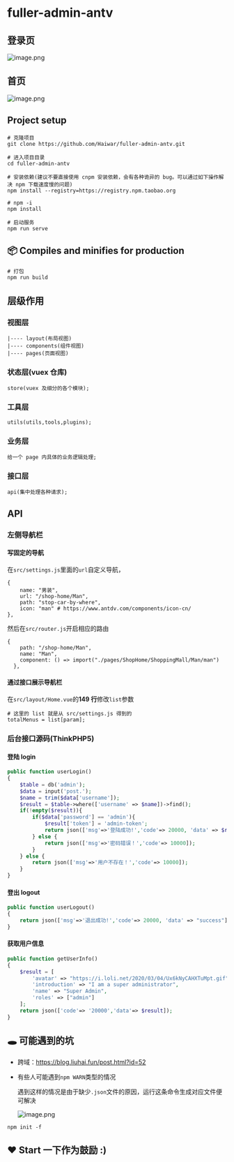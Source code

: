 # fuller-admin-antv

## 登录页

![image.png](https://i.loli.net/2019/12/23/1FRk2cfQxlzwTyp.png)

## 首页

![image.png](https://i.loli.net/2019/12/23/JTYVLaIbFnh1cGf.png)

## Project setup

```
# 克隆项目
git clone https://github.com/Haiwar/fuller-admin-antv.git

# 进入项目目录
cd fuller-admin-antv

# 安装依赖(建议不要直接使用 cnpm 安装依赖，会有各种诡异的 bug。可以通过如下操作解决 npm 下载速度慢的问题)
npm install --registry=https://registry.npm.taobao.org

# npm -i
npm install

# 启动服务
npm run serve
```

## 📦 Compiles and minifies for production

```
# 打包
npm run build
```

## 层级作用

### 视图层

```
|---- layout(布局视图)
|---- components(组件视图)
|---- pages(页面视图)
```

### 状态层(vuex 仓库)

```
store(vuex 及细分的各个模块);
```

### 工具层

```
utils(utils,tools,plugins);
```

### 业务层

```
给一个 page 内具体的业务逻辑处理;
```

### 接口层

```
api(集中处理各种请求);
```

## API

### 左侧导航栏

#### 写固定的导航

在`src/settings.js`里面的`url`自定义导航，

```
{
    name: "男装",
    url: "/shop-home/Man",
    path: "stop-car-by-where",
    icon: "man" # https://www.antdv.com/components/icon-cn/
},
```

然后在`src/router.js`开启相应的路由

```
{
    path: "/shop-home/Man",
    name: "Man",
    component: () => import("./pages/ShopHome/ShoppingMall/Man/man")
  },
```

#### 通过接口展示导航栏

在`src/layout/Home.vue`的**149 行**修改`list`参数

```
# 这里的 list 就是从 src/settings.js 得到的
totalMenus = list[param];
```

### 后台接口源码(ThinkPHP5)

#### 登陆 login

```php
public function userLogin()
{
    $table = db('admin');
    $data = input('post.');
    $name = trim($data['username']);
    $result = $table->where(['username' => $name])->find();
    if(!empty($result)){
        if($data['password'] == 'admin'){
            $result['token'] = 'admin-token';
            return json(['msg'=>'登陆成功!','code'=> 20000, 'data' => $result]);
        } else {
            return json(['msg'=>'密码错误！','code'=> 10000]);
        }
    } else {
        return json(['msg'=>'用户不存在！','code'=> 10000]);
    }
}
```

#### 登出 logout

```php
public function userLogout()
{
    return json(['msg'=>'退出成功!','code'=> 20000, 'data' => "success"]);
}
```

#### 获取用户信息

```php
public function getUserInfo()
{
    $result = [
        'avatar' => "https://i.loli.net/2020/03/04/Ux6kNyCAHXTuMpt.gif",
        'introduction' => "I am a super administrator",
        'name' => "Super Admin",
        'roles' => ["admin"]
    ];
    return json(['code'=> '20000','data'=> $result]);
}
```

## 🕳 可能遇到的坑

- 跨域：https://blog.liuhai.fun/post.html?id=52

- 有些人可能遇到`npm WARN`类型的情况

  遇到这样的情况是由于缺少`.json`文件的原因，运行这条命令生成对应文件便可解决

  ![image.png](https://i.loli.net/2020/02/26/WtpxdioZO6wHEk7.png)

```
npm init -f
```

## ❤ Start 一下作为鼓励 :)
